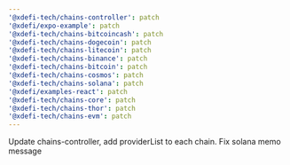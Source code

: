 ```yaml
---
'@xdefi-tech/chains-controller': patch
'@xdefi/expo-example': patch
'@xdefi-tech/chains-bitcoincash': patch
'@xdefi-tech/chains-dogecoin': patch
'@xdefi-tech/chains-litecoin': patch
'@xdefi-tech/chains-binance': patch
'@xdefi-tech/chains-bitcoin': patch
'@xdefi-tech/chains-cosmos': patch
'@xdefi-tech/chains-solana': patch
'@xdefi/examples-react': patch
'@xdefi-tech/chains-core': patch
'@xdefi-tech/chains-thor': patch
'@xdefi-tech/chains-evm': patch
---
```


Update chains-controller, add providerList to each chain. Fix solana memo message
